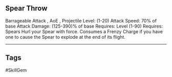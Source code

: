 ## Spear Throw
Barrageable
Attack , AoE , Projectile
Level: (1-20)
Attack Speed: 70% of base
Attack Damage: (125-390)% of base
Requires: Level (1-90)
Requires: Spears
Hurl your Spear with force. Consumes a Frenzy Charge if you have one to cause the Spear to explode at the end of its flight.

---
## Tags
#SkillGem
